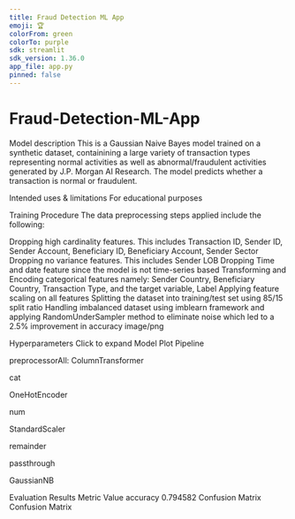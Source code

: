 ```yaml
---
title: Fraud Detection ML App
emoji: 🏆
colorFrom: green
colorTo: purple
sdk: streamlit
sdk_version: 1.36.0
app_file: app.py
pinned: false
---
```


# Fraud-Detection-ML-App
Model description
This is a Gaussian Naive Bayes model trained on a synthetic dataset, containining a large variety of transaction types representing normal activities as well as abnormal/fraudulent activities generated by J.P. Morgan AI Research. The model predicts whether a transaction is normal or fraudulent.

Intended uses & limitations
For educational purposes

Training Procedure
The data preprocessing steps applied include the following:

Dropping high cardinality features. This includes Transaction ID, Sender ID, Sender Account, Beneficiary ID, Beneficiary Account, Sender Sector
Dropping no variance features. This includes Sender LOB
Dropping Time and date feature since the model is not time-series based
Transforming and Encoding categorical features namely: Sender Country, Beneficiary Country, Transaction Type, and the target variable, Label
Applying feature scaling on all features
Splitting the dataset into training/test set using 85/15 split ratio
Handling imbalanced dataset using imblearn framework and applying RandomUnderSampler method to eliminate noise which led to a 2.5% improvement in accuracy
image/png

Hyperparameters
Click to expand
Model Plot
Pipeline

preprocessorAll: ColumnTransformer

cat

OneHotEncoder

num

StandardScaler

remainder

passthrough

GaussianNB

Evaluation Results
Metric	Value
accuracy	0.794582
Confusion Matrix
Confusion Matrix
